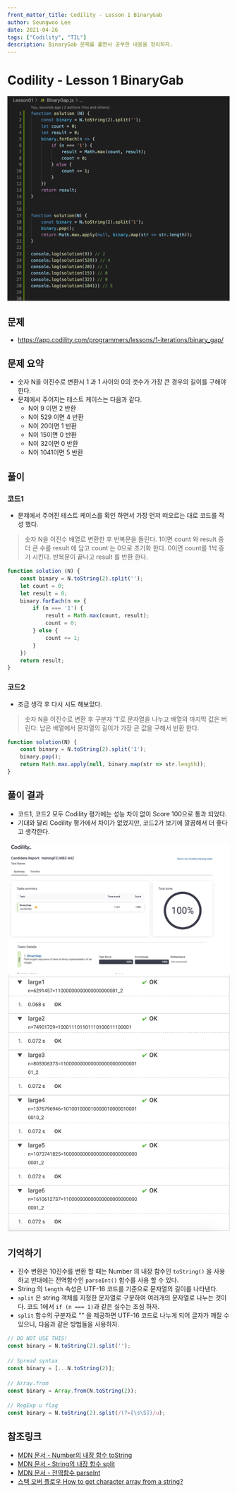 ```yaml
---
front_matter_title: Codility - Lesson 1 BinaryGab
author: Seungwoo Lee
date: 2021-04-26
tags: ["Codility", "TIL"]
description: BinaryGab 문제를 풀면서 공부한 내용을 정리하자.
---
```


# Codility - Lesson 1 BinaryGab

![01_code.png](./img/01_code.png)

## 문제

* <https://app.codility.com/programmers/lessons/1-iterations/binary_gap/>

## 문제 요약

* 숫자 N을 이진수로 변환시 1 과 1 사이의 0의 갯수가 가장 큰 경우의 길이를 구해야 한다.
* 문제에서 주어지는 테스트 케이스는 다음과 같다.
  * N이 9 이면 2 반환
  * N이 529 이면 4 반환
  * N이 20이면 1 반환
  * N이 15이면 0 반환
  * N이 32이면 0 반환
  * N이 1041이면 5 반환

## 풀이

### 코드1

* 문제에서 주어진 테스트 케이스를 확인 하면서 가장 먼저 떠오르는 대로 코드를 작성 했다.

> 숫자 N을 이진수 배열로 변환한 후 반복문을 돌린다. 1이면 count 와 result 중 더 큰 수를 result 에 담고 count 는 0으로 초기화 한다. 0이면 count를 1씩 증가 시킨다. 반복문이 끝나고 result 를 반환 한다.

```js
function solution (N) {
    const binary = N.toString(2).split('');
    let count = 0;
    let result = 0;
    binary.forEach(n => {
        if (n === '1') {
            result = Math.max(count, result);
            count = 0;
        } else {
            count += 1;
        }
    })
    return result;
}
```

### 코드2

* 조금 생각 후 다시 시도 해보았다.

> 숫자 N을 이진수로 변환 후 구분자 '1'로 문자열을 나누고 배열의 마지막 값은 버린다. 남은 배열에서 문자열의 길이가 가장 큰 값을 구해서 반환 한다.

```js
function solution(N) {
    const binary = N.toString(2).split('1');
    binary.pop();
    return Math.max.apply(null, binary.map(str => str.length));
}
```

## 풀이 결과

* 코드1, 코드2 모두 Codility 평가에는 성능 차이 없이 Score 100으로 통과 되었다.
* 기대와 달리 Codility 평가에서 차이가 없었지만, 코드2가 보기에 깔끔해서 더 좋다고 생각한다.

![02_result.png](./img/02_result.png)
![03_large_case.png](./img/03_large_case.png)

## 기억하기

* 진수 변환은 10진수를 변환 할 때는 Number 의 내장 함수인 `toString()` 을 사용하고 반대에는 전역함수인 `parseInt()` 함수를 사용 할 수 있다.
* String 의 `length` 속성은 UTF-16 코드를 기준으로 문자열의 길이를 나타낸다.
* `split` 은 string 객체를 지정한 문자열로 구분하여 여러개의 문자열로 나누는 것이다. 코드 1에서 `if (n === 1)`과 같은 실수는 조심 하자.
* `split` 함수의 구분자로 "" 을 제공하면 UTF-16 코드로 나누게 되어 글자가 깨질 수 있으니, 다음과 같은 방법들을 사용하자.

```js
// DO NOT USE THIS!
const binary = N.toString(2).split('');

// Spread syntax
const binary = [...N.toString(2)];

// Array.from
const binary = Array.from(N.toString(2));

// RegExp u flag
const binary = N.toString(2).split(/(?=[\s\S])/u);

```

## 참조링크

* [MDN 문서 - Number의 내장 함수 toString](https://developer.mozilla.org/ko/docs/Web/JavaScript/Reference/Global_Objects/Number/toString)
* [MDN 문서 - String의 내장 함수 split](https://developer.mozilla.org/ko/docs/Web/JavaScript/Reference/Global_Objects/String/split)
* [MDN 문서 - 전역함수 parseInt](https://developer.mozilla.org/ko/docs/Web/JavaScript/Reference/Global_Objects/parseInt)
* [스택 오버 플로우 How to get character array from a string?](https://stackoverflow.com/questions/4547609/how-to-get-character-array-from-a-string/34717402#34717402)
